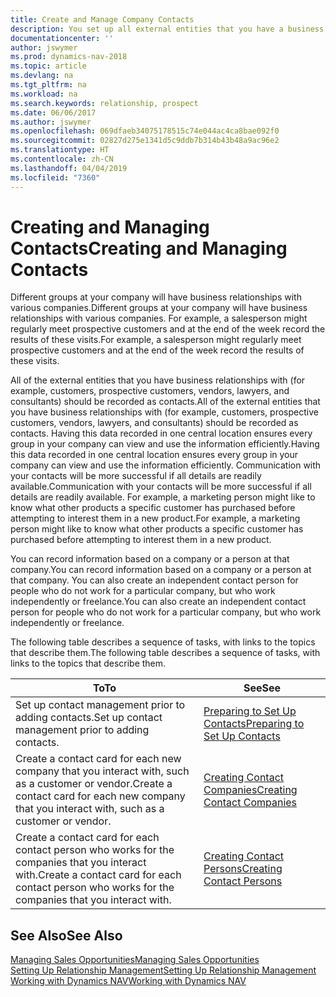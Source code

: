 ```yaml
---
title: Create and Manage Company Contacts
description: You set up all external entities that you have a business relationship with (such as prospects, customers, vendors, and consultants) as contacts.
documentationcenter: ''
author: jswymer
ms.prod: dynamics-nav-2018
ms.topic: article
ms.devlang: na
ms.tgt_pltfrm: na
ms.workload: na
ms.search.keywords: relationship, prospect
ms.date: 06/06/2017
ms.author: jswymer
ms.openlocfilehash: 069dfaeb34075178515c74e044ac4ca8bae092f0
ms.sourcegitcommit: 02827d275e1341d5c9ddb7b314b43b48a9ac96e2
ms.translationtype: HT
ms.contentlocale: zh-CN
ms.lasthandoff: 04/04/2019
ms.locfileid: "7360"
---
```

# <a name="creating-and-managing-contacts"></a><span data-ttu-id="232bb-103">Creating and Managing Contacts</span><span class="sxs-lookup"><span data-stu-id="232bb-103">Creating and Managing Contacts</span></span>
<span data-ttu-id="232bb-104">Different groups at your company will have business relationships with various companies.</span><span class="sxs-lookup"><span data-stu-id="232bb-104">Different groups at your company will have business relationships with various companies.</span></span> <span data-ttu-id="232bb-105">For example, a salesperson might regularly meet prospective customers and at the end of the week record the results of these visits.</span><span class="sxs-lookup"><span data-stu-id="232bb-105">For example, a salesperson might regularly meet prospective customers and at the end of the week record the results of these visits.</span></span>

<span data-ttu-id="232bb-106">All of the external entities that you have business relationships with (for example, customers, prospective customers, vendors, lawyers, and consultants) should be recorded as contacts.</span><span class="sxs-lookup"><span data-stu-id="232bb-106">All of the external entities that you have business relationships with (for example, customers, prospective customers, vendors, lawyers, and consultants) should be recorded as contacts.</span></span> <span data-ttu-id="232bb-107">Having this data recorded in one central location ensures every group in your company can view and use the information efficiently.</span><span class="sxs-lookup"><span data-stu-id="232bb-107">Having this data recorded in one central location ensures every group in your company can view and use the information efficiently.</span></span> <span data-ttu-id="232bb-108">Communication with your contacts will be more successful if all details are readily available.</span><span class="sxs-lookup"><span data-stu-id="232bb-108">Communication with your contacts will be more successful if all details are readily available.</span></span> <span data-ttu-id="232bb-109">For example, a marketing person might like to know what other products a specific customer has purchased before attempting to interest them in a new product.</span><span class="sxs-lookup"><span data-stu-id="232bb-109">For example, a marketing person might like to know what other products a specific customer has purchased before attempting to interest them in a new product.</span></span>

<span data-ttu-id="232bb-110">You can record information based on a company or a person at that company.</span><span class="sxs-lookup"><span data-stu-id="232bb-110">You can record information based on a company or a person at that company.</span></span> <span data-ttu-id="232bb-111">You can also create an independent contact person for people who do not work for a particular company, but who work independently or freelance.</span><span class="sxs-lookup"><span data-stu-id="232bb-111">You can also create an independent contact person for people who do not work for a particular company, but who work independently or freelance.</span></span>

<span data-ttu-id="232bb-112">The following table describes a sequence of tasks, with links to the topics that describe them.</span><span class="sxs-lookup"><span data-stu-id="232bb-112">The following table describes a sequence of tasks, with links to the topics that describe them.</span></span> 

| <span data-ttu-id="232bb-113">To</span><span class="sxs-lookup"><span data-stu-id="232bb-113">To</span></span> | <span data-ttu-id="232bb-114">See</span><span class="sxs-lookup"><span data-stu-id="232bb-114">See</span></span> |
| --- | --- |
| <span data-ttu-id="232bb-115">Set up contact management prior to adding contacts.</span><span class="sxs-lookup"><span data-stu-id="232bb-115">Set up contact management prior to adding contacts.</span></span> |[<span data-ttu-id="232bb-116">Preparing to Set Up Contacts</span><span class="sxs-lookup"><span data-stu-id="232bb-116">Preparing to Set Up Contacts</span></span>](marketing-setup-contacts.md) |
| <span data-ttu-id="232bb-117">Create a contact card for each new company that you interact with, such as a customer or vendor.</span><span class="sxs-lookup"><span data-stu-id="232bb-117">Create a contact card for each new company that you interact with, such as a customer or vendor.</span></span> |[<span data-ttu-id="232bb-118">Creating Contact Companies</span><span class="sxs-lookup"><span data-stu-id="232bb-118">Creating Contact Companies</span></span>](marketing-create-contact-companies.md) |
| <span data-ttu-id="232bb-119">Create a contact card for each contact person who works for the companies that you interact with.</span><span class="sxs-lookup"><span data-stu-id="232bb-119">Create a contact card for each contact person who works for the companies that you interact with.</span></span> |[<span data-ttu-id="232bb-120">Creating Contact Persons</span><span class="sxs-lookup"><span data-stu-id="232bb-120">Creating Contact Persons</span></span>](marketing-create-contact-persons.md) |

## <a name="see-also"></a><span data-ttu-id="232bb-121">See Also</span><span class="sxs-lookup"><span data-stu-id="232bb-121">See Also</span></span>
[<span data-ttu-id="232bb-122">Managing Sales Opportunities</span><span class="sxs-lookup"><span data-stu-id="232bb-122">Managing Sales Opportunities</span></span>](marketing-manage-sales-opportunities.md)  
[<span data-ttu-id="232bb-123">Setting Up Relationship Management</span><span class="sxs-lookup"><span data-stu-id="232bb-123">Setting Up Relationship Management</span></span>](marketing-setup-marketing.md)  
[<span data-ttu-id="232bb-124">Working with Dynamics NAV</span><span class="sxs-lookup"><span data-stu-id="232bb-124">Working with Dynamics NAV</span></span>](ui-work-product.md)  
